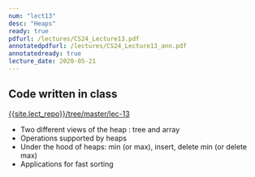 ```yaml
---
num: "lect13"
desc: "Heaps"
ready: true
pdfurl: /lectures/CS24_Lecture13.pdf
annotatedpdfurl: /lectures/CS24_Lecture13_ann.pdf
annotatedready: true
lecture_date: 2020-05-21
---
```



## Code written in class
[{{site.lect_repo}}/tree/master/lec-13]({{site.lect_repo}}/tree/master/lec-13)

* Two different views of the heap : tree and array 
* Operations supported by heaps
* Under the hood of heaps: min (or max), insert, delete min (or delete max)
* Applications for fast sorting
